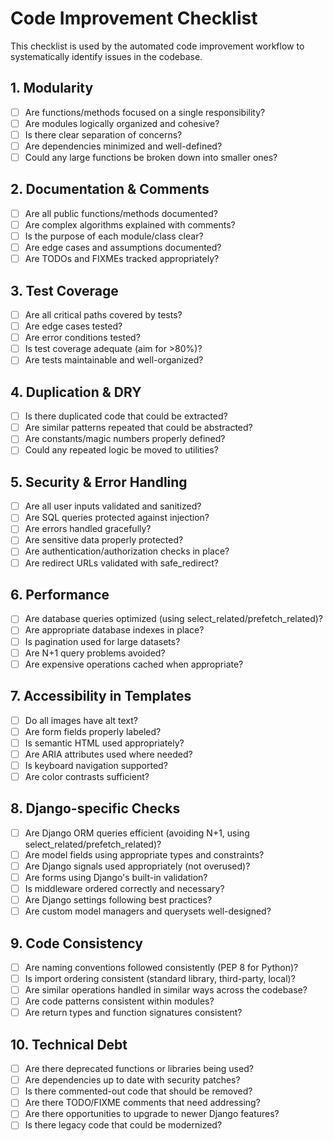 # Code Improvement Checklist

This checklist is used by the automated code improvement workflow to systematically identify issues in the codebase.

## 1. Modularity

- [ ] Are functions/methods focused on a single responsibility?
- [ ] Are modules logically organized and cohesive?
- [ ] Is there clear separation of concerns?
- [ ] Are dependencies minimized and well-defined?
- [ ] Could any large functions be broken down into smaller ones?

## 2. Documentation & Comments

- [ ] Are all public functions/methods documented?
- [ ] Are complex algorithms explained with comments?
- [ ] Is the purpose of each module/class clear?
- [ ] Are edge cases and assumptions documented?
- [ ] Are TODOs and FIXMEs tracked appropriately?

## 3. Test Coverage

- [ ] Are all critical paths covered by tests?
- [ ] Are edge cases tested?
- [ ] Are error conditions tested?
- [ ] Is test coverage adequate (aim for >80%)?
- [ ] Are tests maintainable and well-organized?

## 4. Duplication & DRY

- [ ] Is there duplicated code that could be extracted?
- [ ] Are similar patterns repeated that could be abstracted?
- [ ] Are constants/magic numbers properly defined?
- [ ] Could any repeated logic be moved to utilities?

## 5. Security & Error Handling

- [ ] Are all user inputs validated and sanitized?
- [ ] Are SQL queries protected against injection?
- [ ] Are errors handled gracefully?
- [ ] Are sensitive data properly protected?
- [ ] Are authentication/authorization checks in place?
- [ ] Are redirect URLs validated with safe_redirect?

## 6. Performance

- [ ] Are database queries optimized (using select_related/prefetch_related)?
- [ ] Are appropriate database indexes in place?
- [ ] Is pagination used for large datasets?
- [ ] Are N+1 query problems avoided?
- [ ] Are expensive operations cached when appropriate?

## 7. Accessibility in Templates

- [ ] Do all images have alt text?
- [ ] Are form fields properly labeled?
- [ ] Is semantic HTML used appropriately?
- [ ] Are ARIA attributes used where needed?
- [ ] Is keyboard navigation supported?
- [ ] Are color contrasts sufficient?

## 8. Django-specific Checks

- [ ] Are Django ORM queries efficient (avoiding N+1, using select_related/prefetch_related)?
- [ ] Are model fields using appropriate types and constraints?
- [ ] Are Django signals used appropriately (not overused)?
- [ ] Are forms using Django's built-in validation?
- [ ] Is middleware ordered correctly and necessary?
- [ ] Are Django settings following best practices?
- [ ] Are custom model managers and querysets well-designed?

## 9. Code Consistency

- [ ] Are naming conventions followed consistently (PEP 8 for Python)?
- [ ] Is import ordering consistent (standard library, third-party, local)?
- [ ] Are similar operations handled in similar ways across the codebase?
- [ ] Are code patterns consistent within modules?
- [ ] Are return types and function signatures consistent?

## 10. Technical Debt

- [ ] Are there deprecated functions or libraries being used?
- [ ] Are dependencies up to date with security patches?
- [ ] Is there commented-out code that should be removed?
- [ ] Are there TODO/FIXME comments that need addressing?
- [ ] Are there opportunities to upgrade to newer Django features?
- [ ] Is there legacy code that could be modernized?
